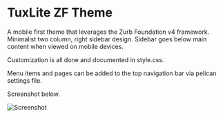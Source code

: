 TuxLite ZF Theme
================

A mobile first theme that leverages the Zurb Foundation v4 framework. Minimalist two column, 
right sidebar design. Sidebar goes below main content when viewed on mobile devices.

Customization is all done and documented in style.css.

Menu items and pages can be added to the top navigation bar via pelican settings file.

Screenshot below.

![Screenshot](https://raw.github.com/mins/pelican-themes/master/tuxlite_zf/Screenshot.png)
